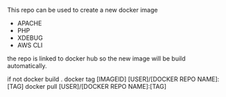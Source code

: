 This repo can be used to create a new docker image

- APACHE
- PHP
- XDEBUG
- AWS CLI


the repo is linked to docker hub so the new image will be build automatically.

if not
docker build .
docker tag [IMAGEID] [USER]/[DOCKER REPO NAME]:[TAG]
docker pull [USER]/[DOCKER REPO NAME]:[TAG]

